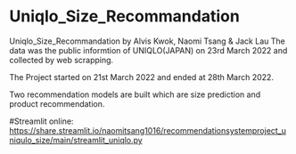 # Uniqlo_Size_Recommandation
Uniqlo_Size_Recommandation by Alvis Kwok, Naomi Tsang & Jack Lau
The data was the public informtion of UNIQLO(JAPAN) on 23rd March 2022 and collected by web scrapping.

The Project started on 21st March 2022 and ended at 28th March 2022.

Two recommendation models are built which are size prediction and product recommendation.

#Streamlit online:
https://share.streamlit.io/naomitsang1016/recommendationsystemproject_uniqulo_size/main/streamlit_uniqlo.py

